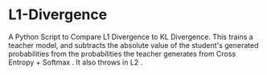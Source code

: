 # L1-Divergence
A Python Script to Compare L1 Divergence to KL Divergence. This trains a teacher model, and subtracts the absolute value of the student's generated probabilities from the probabilities the teacher generates from Cross Entropy + Softmax . It also throws in L2 .
